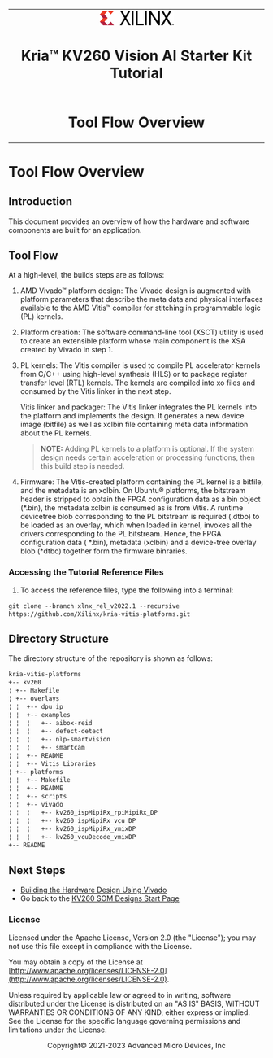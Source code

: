 ﻿<table class="sphinxhide">
 <tr>
   <td align="center"><img src="media/xilinx-logo.png" width="30%"/><h1> Kria&trade; KV260 Vision AI Starter Kit Tutorial</h1>
   </td>
 </tr>
 <tr>
 <td align="center"><h1>Tool Flow Overview</h1>

 </td>
 </tr>
</table>

# Tool Flow Overview

## Introduction

This document provides an overview of how the hardware and software components are built for an application.

## Tool Flow

At a high-level, the builds steps are as follows:

1. AMD Vivado&trade; platform design: The Vivado design is augmented with platform parameters that describe the meta data and physical interfaces available to the AMD Vitis&trade; compiler for stitching in programmable logic (PL) kernels.

2. Platform creation: The software command-line tool (XSCT) utility is used to create an extensible platform whose main component is the XSA created by Vivado in step 1.

3. PL kernels: The Vitis compiler is used to compile PL accelerator kernels from C/C++ using high-level synthesis (HLS) or to package register transfer level (RTL) kernels. The kernels are compiled into xo files and consumed by the Vitis linker in the next step.
  
    Vitis linker and packager: The Vitis linker integrates the PL kernels into the platform and implements the design. It generates a new device image (bitfile) as well as xclbin file containing meta data information about the PL kernels.

    >**NOTE:** Adding PL kernels to a platform is optional. If the system design needs certain acceleration or processing functions, then this build step is needed.

4. Firmware: The Vitis-created platform containing the PL kernel is a bitfile, and the metadata is an xclbin. On Ubuntu&reg; platforms, the bitstream  header is stripped to obtain the FPGA configuration data as a bin object (\*.bin), the metadata xclbin is consumed as is from Vitis. A runtime devicetree blob corresponding to the PL bitstream is required (.dtbo) to be loaded as an overlay, which when loaded in kernel, invokes all the drivers corresponding to the PL bitstream. Hence, the FPGA configuration data ( *.bin), metadata (xclbin) and a device-tree overlay blob (*dtbo) together form the firmware binraries.

### Accessing the Tutorial Reference Files

1. To access the reference files, type the following into a terminal:

  ```shell
  git clone --branch xlnx_rel_v2022.1 --recursive https://github.com/Xilinx/kria-vitis-platforms.git
  ```

## Directory Structure

The directory structure of the repository is shown as follows:

```text
kria-vitis-platforms
+-- kv260
¦ +-- Makefile
¦ +-- overlays 
¦ ¦  +-- dpu_ip 
¦ ¦  +-- examples 
¦ ¦  ¦   +-- aibox-reid
¦ ¦  ¦   +-- defect-detect
¦ ¦  ¦   +-- nlp-smartvision
¦ ¦  ¦   +-- smartcam
¦ ¦  +-- README
¦ ¦  +-- Vitis_Libraries
¦ +-- platforms
¦ ¦  +-- Makefile
¦ ¦  +-- README
¦ ¦  +-- scripts
¦ ¦  +-- vivado
¦ ¦  ¦   +-- kv260_ispMipiRx_rpiMipiRx_DP
¦ ¦  ¦   +-- kv260_ispMipiRx_vcu_DP
¦ ¦  ¦   +-- kv260_ispMipiRx_vmixDP
¦ ¦  ¦   +-- kv260_vcuDecode_vmixDP
+-- README
```

## Next Steps

* [Building the Hardware Design Using Vivado](build_vivado_design.md)
* Go back to the [KV260 SOM Designs Start Page](../index)

### License

Licensed under the Apache License, Version 2.0 (the "License"); you may not use this file except in compliance with the License.

You may obtain a copy of the License at
[http://www.apache.org/licenses/LICENSE-2.0](http://www.apache.org/licenses/LICENSE-2.0).

Unless required by applicable law or agreed to in writing, software distributed under the License is distributed on an "AS IS" BASIS, WITHOUT WARRANTIES OR CONDITIONS OF ANY KIND, either express or implied. See the License for the specific language governing permissions and limitations under the License.

<p align="center">Copyright&copy; 2021-2023 Advanced Micro Devices, Inc</p>
